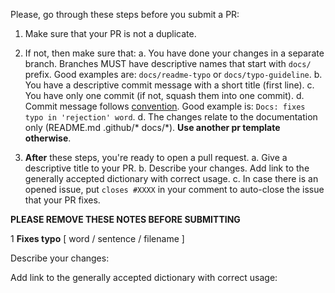 Please, go through these steps before you submit a PR:
1. Make sure that your PR is not a duplicate.
2. If not, then make sure that:
    a. You have done your changes in a separate branch. Branches MUST have descriptive names that start with `docs/` prefix. Good examples are: `docs/readme-typo` or `docs/typo-guideline`.
    b. You have a descriptive commit message with a short title (first line).
    c. You have only one commit (if not, squash them into one commit).
    d. Commit message follows [convention](../CONTRIBUTING.md#commit-message). Good example is: `Docs: fixes typo in 'rejection' word`.
    d. The changes relate to the documentation only (README.md .github/* docs/*). **Use another pr template otherwise**.

3. **After** these steps, you're ready to open a pull request.
    a. Give a descriptive title to your PR.
    b. Describe your changes. Add link to the generally accepted dictionary with correct usage.
    c. In case there is an opened issue, put `closes #XXXX` in your comment to auto-close the issue that your PR fixes.


**PLEASE REMOVE THESE NOTES BEFORE SUBMITTING**

1
**Fixes typo** [ word / sentence / filename ]

Describe your changes:

<!-- Example: This PR fixes typo in 'rejection' word. -->

Add link to the generally accepted dictionary with correct usage:
<!-- Example: https://www.lexico.com/definition/rejection-->
